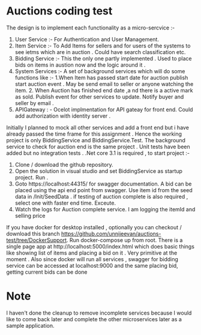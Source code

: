 # Auctions coding test
The design is to implement each functionality as a micro-sercvice :-
1. User Service :- For Authentication and User Management.
2. Item Service :- To Add Items for sellers and for users of the systems to see ietms which are in auction . Could have search classification etc. 
3. Bidding Service :- This the only one partly implemented . Used to place bids on items in austion now and the logic around it . 
4. System Services :- A set of background services which will do some  functions like :-
   1.When Item has passed start date for auction publish start auction event . May be send email to seller or anyone watching the item.
   2. When Auction has finished end date ,a nd there is a active mark as sold. Publish event for other services to update. Notify buyer and seller by email . 
5. APIGateway : - Ocelot implmentation for API gateay for front end. Could add authorization with identity server . 

Initially I planned to mock all other services and add a front end but i have already passed the time frame for this assignment . Hence the working project is only BiddingService and BiddingService.Test. The background service to check for auction end is the same project . Unit tests have been added but no integration tests . .Net core 3.1 is required , to start project :-
1. Clone / download the github repository.
2. Open the solution in visual studio and set BiddingService as startup project. Run .
3. Goto  https://localhost:44315/ for swagger documentation. A bid can be placed using the api end point from swagger. Use item id from the seed data in /Init/SeedData . if testing of auction complete is also required , select one with faster end time. Exceute.
4. Watch the logs for Auction complete service. I am logging the itemId and selling price 

If you have docker for desktop installed , optionally you can checkout / download this branch https://github.com/unnijeevan/auctions-test/tree/DockerSupport.  Run docker-compose up from root. There is a single page app at http://localhost:5000/index.html which does basic things like showing list of items and placing a bid on it . Very primitive at the moment . Also since docker will run all services , swagger for bidding service can be accessed at localhost:9000 and the same placing bid, getting current bids can be done

# Note

I haven't done the cleanup to remove incomplete services because I would like to come back later and complete the other microservices later as a sample application.


